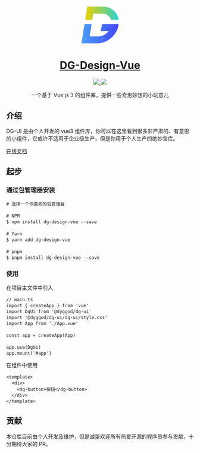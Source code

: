 <p align="center">
  <img width="100px" src="./public/images/logo@4x.png">
</p>

<h1 align="center">
  <a href="https://dyggod.github.io/dg-ui/" target="_blank">DG-Design-Vue</a>
</h1>

<p align="center">
  <a href="https://www.npmjs.org/package/dg-design-vue">
    <img src="https://img.shields.io/npm/v/dg-design-vue.svg">
  </a>
  <a href="https://npmcharts.com/compare/dg-design-vue?minimal=true">
    <img src="https://img.shields.io/npm/dm/dg-design-vue.svg">
  </a>
  <br>
</p>

<p align="center">一个基于 Vue.js 3 的组件库，提供一些奇思妙想的小玩意儿</p>

## 介绍

DG-UI 是由个人开发的 vue3 组件库，你可以在这里看到很多非严肃的、有意思的小组件，它或许不适用于企业级生产，但是你用于个人生产的绝妙宝库。

[在线文档](https://dyggod.github.io/dg-ui/)

## 起步

### 通过包管理器安装

```
# 选择一个你喜欢的包管理器

# NPM
$ npm install dg-design-vue --save

# Yarn
$ yarn add dg-design-vue

# pnpm
$ pnpm install dg-design-vue --save
```

### 使用

在项目主文件中引入

```
// main.ts
import { createApp } from 'vue'
import DgUi from '@dyggod/dg-ui'
import '@dyggod/dg-ui/dg-ui/style.css'
import App from './App.vue'

const app = createApp(App)

app.use(DgUi)
app.mount('#app')
```

在组件中使用

```
<template>
  <div>
    <dg-button>按钮</dg-button>
  </div>
</template>
```

## 贡献

本仓库目前由个人开发及维护，但是诚挚欢迎所有热爱开源的程序员参与贡献，十分期待大家的 PR。

